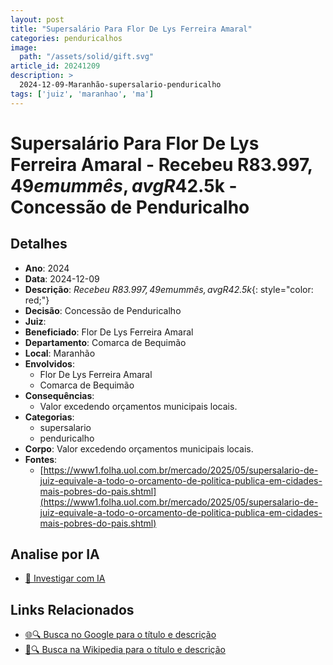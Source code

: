 ```yaml
---
layout: post
title: "Supersalário Para Flor De Lys Ferreira Amaral"
categories: penduricalhos 
image:
  path: "/assets/solid/gift.svg"
article_id: 20241209
description: >
  2024-12-09-Maranhão-supersalario-penduricalho
tags: ['juiz', 'maranhao', 'ma']
---
```


# Supersalário Para Flor De Lys Ferreira Amaral - Recebeu R$83.997,49 em um mês, avg R$42.5k - Concessão de Penduricalho

## Detalhes
- **Ano**: 2024
- **Data**: 2024-12-09
- **Descrição**: <i class="fas fa-home"></i> *Recebeu R$83.997,49 em um mês, avg R$42.5k*{: style="color: red;"}
- **Decisão**: Concessão de Penduricalho
- **Juiz**: 
- **Beneficiado**: Flor De Lys Ferreira Amaral
- **Departamento**: Comarca de Bequimão
- **Local**: Maranhão
- **Envolvidos**:
  - Flor De Lys Ferreira Amaral
  - Comarca de Bequimão
- **Consequências**:
  - Valor excedendo orçamentos municipais locais.
- **Categorias**:
  - supersalario
  - penduricalho
- **Corpo**: Valor excedendo orçamentos municipais locais.
- **Fontes**:
  - [https://www1.folha.uol.com.br/mercado/2025/05/supersalario-de-juiz-equivale-a-todo-o-orcamento-de-politica-publica-em-cidades-mais-pobres-do-pais.shtml](https://www1.folha.uol.com.br/mercado/2025/05/supersalario-de-juiz-equivale-a-todo-o-orcamento-de-politica-publica-em-cidades-mais-pobres-do-pais.shtml)

## Analise por IA
- [🤖 Investigar com IA](https://www.perplexity.ai/search?q=%22penduricalhos%20judiciais%20Brasil%22%20Supersal%C3%A1rio%20Para%20Flor%20De%20Lys%20Ferreira%20Amaral%20Recebeu%20R%2483.997%2C49%20em%20um%20m%C3%AAs%2C%20avg%20R%2442.5k%20Maranh%C3%A3o%202024-12-09%20%20Flor%20De%20Lys%20Ferreira%20Amaral)

## Links Relacionados
- [🌐🔍 Busca no Google para o título e descrição](https://www.google.com/search?q=%22penduricalhos%20judiciais%20Brasil%22%20Supersal%C3%A1rio%20Para%20Flor%20De%20Lys%20Ferreira%20Amaral%20Recebeu%20R%2483.997%2C49%20em%20um%20m%C3%AAs%2C%20avg%20R%2442.5k%20Maranh%C3%A3o%202024-12-09%20%20Flor%20De%20Lys%20Ferreira%20Amaral)
- [📖🔍 Busca na Wikipedia para o título e descrição](https://pt.wikipedia.org/w/index.php?search=%22penduricalhos%20judiciais%20Brasil%22%20Supersal%C3%A1rio%20Para%20Flor%20De%20Lys%20Ferreira%20Amaral%20Recebeu%20R%2483.997%2C49%20em%20um%20m%C3%AAs%2C%20avg%20R%2442.5k%20Maranh%C3%A3o%202024-12-09%20%20Flor%20De%20Lys%20Ferreira%20Amaral)

